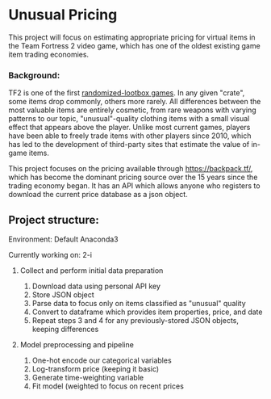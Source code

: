 # Unusual Pricing
 
This project will focus on estimating appropriate pricing for virtual items in the Team 
Fortress 2 video game, which has one of the oldest existing game item trading economies. 

### Background:

TF2 is one of the first [randomized-lootbox games](https://en.wikipedia.org/wiki/Team_Fortress_2#Items_and_economy).
In any given "crate", some items drop commonly, others more rarely. All differences
between the most valuable items are entirely cosmetic, from rare weapons with varying
patterns to our topic, "unusual"-quality clothing items with a small visual effect that
appears above the player. Unlike most current games, players have been able to freely 
trade items with other players since 2010, which has led to the development of 
third-party sites that estimate the value of in-game items. 

This project focuses on the pricing available through https://backpack.tf/, which has
become the dominant pricing source over the 15 years since the trading economy began. 
It has an API which allows anyone who registers to download the current price database
as a json object. 

## Project structure:

Environment: Default Anaconda3

Currently working on: 2-i

1. Collect and perform initial data preparation
   1. Download data using personal API key
   2. Store JSON object
   3. Parse data to focus only on items classified as "unusual" quality
   4. Convert to dataframe which provides item properties, price, and date
   5. Repeat steps 3 and 4 for any previously-stored JSON objects, keeping differences

2. Model preprocessing and pipeline
   1. One-hot encode our categorical variables
   2. Log-transform price (keeping it basic)
   3. Generate time-weighting variable
   4. Fit model (weighted to focus on recent prices

